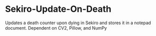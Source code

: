 # Sekiro-Update-On-Death
Updates a death counter upon dying in Sekiro and stores it in a notepad document. Dependent on CV2, Pillow, and NumPy
